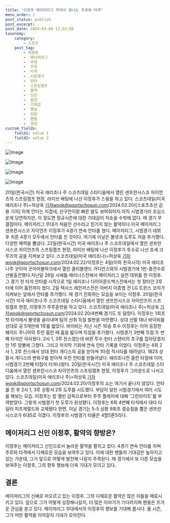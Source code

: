 ```yaml
---
title: '이정후 메이저리그 무대서 빛나는 주루와 타격'
menu_order: 1
post_status: publish
post_excerpt: 
post_date: 2024-03-04 12:52:58
taxonomy:
    category:
        - 스포츠
    post_tag:
        - 이정후
        -  메이저리그
        -  무대
        -  주루
        -  타격
        -  시범경기
        -  안타
        -  스프링캠프
        -  활약
        -  신인
        -  발전
        -  기대감
        -  행보
        -  성장
        -  팬들
        -  관심
custom_fields:
    field1: value 1
    field2: value 2
---
```


![Image](https://imgnews.pstatic.net/image/076/2024/03/04/2024030501000181300016731_20240304102502830.jpg?type=w647)

![Image](https://imgnews.pstatic.net/image/076/2024/03/04/2024030501000181300016732_20240304102502843.jpg?type=w647)

![Image](https://imgnews.pstatic.net/image/076/2024/03/04/2024030501000181300016733_20240304102502850.jpg?type=w647)

![Image](https://imgnews.pstatic.net/image/076/2024/03/04/2024030501000181300016734_20240304102502861.jpg?type=w647)

20일(한국시간) 미국 애리조나 주 스코츠데일 스타디움에서 열린 샌프란시스코 자이언츠의 스프링캠프 현장, 라이브 배팅에 나선 이정후가 스윙을 하고 있다. 스코츠데일(미국 애리조나 주)=허상욱 기자wook@sportschosun.com/2024.02.20/[스포츠조선 김용 기자] 이제 안타는 지겹네, 선구안이랑 빠른 발도 보여줘야지.아직 시범경기라 조심스운게 당연하지만, 이 정도면 정규시즌에 대한 기대감이 치솟을 수밖에 없다. 매 경기 무결점이다. 메이저리그 무대가 처음인 선수라고 믿기지 않는 활약이다.미국 메이저리그 샌프란시스코 자이언츠 이정후가 4경기 연속 안타를 쳤다. 메이저리그, 시범경기 데뷔 후 치른 4경기 모두에서 안타를 친 것이다. 여기에 이날은 볼넷과 도루도 처음 추가했다. 다양한 매력을 뽐냈다.
22일(한국시간) 미국 애리조나 주 스코츠데일에서 열린 샌프란시스코 자이언츠의 스프링캠프 현장, 라이브 배팅에 나선 이정후가 투수로 나선 호세 크루즈의 공을 지켜보고 있다. 스코츠데일(미국 애리조나)=허상욱 기자wook@sportschosun.com/2024.02.22/이정후는 4일(이하 한국시각) 미국 애리조나주 굿이어 굿이어볼파크에서 열린 클리블랜드 가디언스와의 시범경기에 1번-중견수로 선발출전했다.지난달 28일 시애틀 매리너스전에서 메이저리그 실전 데뷔를 한 이정후. 그 경기 첫 타석 안타를 시작으로 1일 애리조나 다이아몬드백스전에서는 첫 장타인 2루타에 이어 홈런까지 쳤다. 2일 텍사스 레인저스전은 아버지 이종범 전 LG 트윈스 코치가 지켜보는 앞에서 안타를 추가했다. 매 경기 진화하는 모습을 보이는 이정후.
20일(한국시간) 미국 애리조나 주 스코츠데일 스타디움에서 열린 샌프란시스코 자이언츠의 스프링캠프 현장, 이정후가 주루훈련을 하고 있다. 스코츠데일(미국 애리조나 주)=허상욱 기자wook@sportschosun.com/2024.02.20/4번째 경기도 또 달랐다. 이정후는 1회초 첫 타석에서 볼넷을 골라내며 팀의 선취 득점 발판을 마련했다. 상대 선발 태너 바이비를 상대로 공 5개만에 1루를 밟았다. 바이비는 지난 시즌 10승 투수.이정후는 이어 등장한 웨이드 주니어의 투런 홈런 때 홈을 밟으며 득점을 추가했다. 시범경기 3번째 득점.두 번째 타석은 아쉬웠다. 2사 1, 3루 찬스였는데 바뀐 투수 헌터 스탠리의 초구를 잡아당겼지만 1루 땅볼에 그쳤다. 그리고 마지막 기회에 연속 안타 기록을 이었다. 이정후는 4회 2사 1, 2루 찬스에서 상대 헌터 개디스의 공을 받아쳐 1타점 적시타를 때려냈다. 1B2S 상황서 개디스의 변화구를 받아쳐 우전 안타를 만들어냈다. 애리조나전 홈런 타점에 이어, 시범경기 2번째 타점이 터져나왔다.
20일(한국시간) 미국 애리조나 주 스코츠데일 스타디움에서 열린 샌프란시스코 자이언츠의 스프링캠프 현장, 이정후가 그라운드로 나서고 있다. 스코츠데일(미국 애리조나 주)=허상욱 기자wook@sportschosun.com/2024.02.20/이정후의 쇼는 여기서 끝나지 않았다. 안타를 친 후 2사 1, 3루 상황서 2루 도루를 시도했다. 부담이 덜한 시범경기에서 여러 시도를 해보는 모습. 이정후는 밥 멜빈 감독으로부터 주루 플레이에 대해 '그린라이트'를 부여받았다. 그렇게 시범경기 첫 도루가 완성됐다. 이정후는 6회 4번째 타석에서 대타 타일러 피츠제럴드와 교체됐다.한편, 이날 경기는 5-5 상황 9회초 결승점을 뽑은 샌프란시스코가 6대5로 이겼다. 이정후의 시범경기 타율은 4할5푼5리다.
## 메이저리그 신인 이정후, 활약의 향방은?
이정후는 메이저리그 신인으로서 놀라운 활약을 펼치고 있다. 4경기 연속 안타를 치며 주루와 타격에서 다채로운 모습을 보여주고 있다. 이에 대한 팬들의 기대감은 높아지고 있는 가운데, 그가 앞으로 어떻게 발전해 나갈지 주목된다. 매 경기에서 또 다른 모습을 보여주는 이정후, 그의 향후 행보에 더욱 기대가 모이고 있다.
## 결론
메이저리그의 신예로 떠오르고 있는 이정후. 그의 다채로운 활약은 많은 이들을 매료시키고 있다. 앞으로 그가 어떻게 성장해나갈지, 더 많은 이야기가 기다려지며 팬들은 뜨거운 관심을 쏟고 있다. 메이저리그 무대에서의 이정후의 행보를 기대해 봅시다. 올 시즌, 그가 어떤 활약을 이어갈지 기대가 모아진다.

